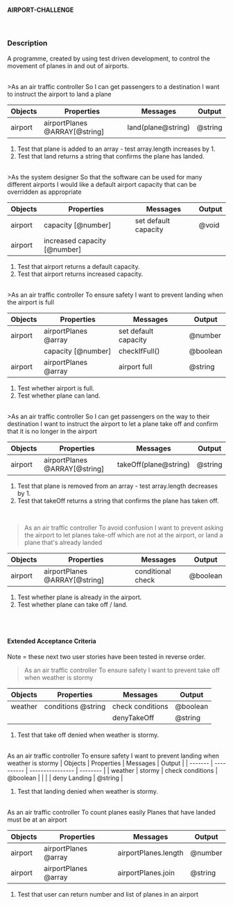 #### AIRPORT-CHALLENGE

 <br />

### Description
A programme, created by using test driven development, to control the movement of planes in and out of airports.

 <br />
>As an air traffic controller
So I can get passengers to a destination
I want to instruct the airport to land a plane

| Objects | Properties                    | Messages           | Output  |
| ------- | ----------------------------- | ------------------ | ------- |
| airport | airportPlanes @ARRAY[@string] | land(plane@string) | @string |

1. Test that plane is added to an array - test array.length increases by 1.
2. Test that land returns a string that confirms the plane has landed.

 <br />
>As the system designer
So that the software can be used for many different airports
I would like a default airport capacity that can be overridden as appropriate

| Objects | Properties                   | Messages             | Output |
| ------- | ---------------------------- | -------------------- | ------ |
| airport | capacity [@number]           | set default capacity | @void  |
| airport | increased capacity [@number] |                      |        |

1. Test that airport returns a default capacity.
2. Test that airport returns increased capacity.

 <br />
>As an air traffic controller
To ensure safety
I want to prevent landing when the airport is full

| Objects | Properties           | Messages             | Output   |
| ------- | -------------------- | -------------------- | -------- |
| airport | airportPlanes @array | set default capacity | @number  |
|         | capacity [@number]   | checkIfFull()        | @boolean |
| airport | airportPlanes @array | airport full         | @string  |

1. Test whether airport is full.
2. Test whether plane can land.

 <br />
>As an air traffic controller
So I can get passengers on the way to their destination
I want to instruct the airport to let a plane take off and confirm that it is no longer in the airport

| Objects | Properties                    | Messages              | Output  |
| ------- | ----------------------------- | --------------------- | ------- |
| airport | airportPlanes @ARRAY[@string] | takeOff(plane@string) | @string |

1. Test that plane is removed from an array - test array.length decreases by 1.
2. Test that takeOff returns a string that confirms the plane has taken off.

 <br />

>As an air traffic controller
To avoid confusion
I want to prevent asking the airport to let planes take-off which are not at the airport, or land a plane that's already landed

| Objects | Properties                    | Messages          | Output   |
| ------- | ----------------------------- | ----------------- | -------- |
| airport | airportPlanes @ARRAY[@string] | conditional check | @boolean |

1. Test whether plane is already in the airport.
2. Test whether plane can take off / land.

 <br />

 <br />

#### Extended Acceptance Criteria


Note = these next two user stories have been tested in reverse order.
>As an air traffic controller
To ensure safety
I want to prevent take off when weather is stormy

| Objects | Properties         | Messages         | Output   |
| ------- | ------------------ | ---------------- | -------- |
| weather | conditions @string | check conditions | @boolean |
|         |                    | denyTakeOff      | @string  |

1. Test that take off denied when weather is stormy.

 <br />
As an air traffic controller
To ensure safety
I want to prevent landing when weather is stormy
| Objects | Properties | Messages         | Output   |
| ------- | ---------- | ---------------- | -------- |
| weather | stormy     | check conditions | @boolean |
|         |            | deny Landing     | @string  |

1. Test that landing denied when weather is stormy.

 <br />
As an air traffic controller
To count planes easily
Planes that have landed must be at an airport

| Objects | Properties           | Messages             | Output  |
| ------- | -------------------- | -------------------- | ------- |
| airport | airportPlanes @array | airportPlanes.length | @number |
| airport | airportPlanes @array | airportPlanes.join   | @string |

1. Test that user can return number and list of planes in an airport
